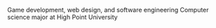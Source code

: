 Game development, web design, and software engineering
Computer science major at High Point University

<!---
mattBurton64/mattBurton64 is a ✨ special ✨ repository because its `README.md` (this file) appears on your GitHub profile.
You can click the Preview link to take a look at your changes.
--->
